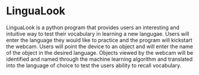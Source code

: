 # LinguaLook
LinguaLook is a python program that provides users an interesting and intuitive way to test their vocabulary in learning a new langugae. Users will enter the language they would like to practice and the program will kickstart the webcam. Users will point the device to an object and will enter the name of the object in the desired language. Objects viewed by the webcam will be identified and named through the machine learning algorithm and translated into the language of choice to test the users ability to recall vocabulary. 
